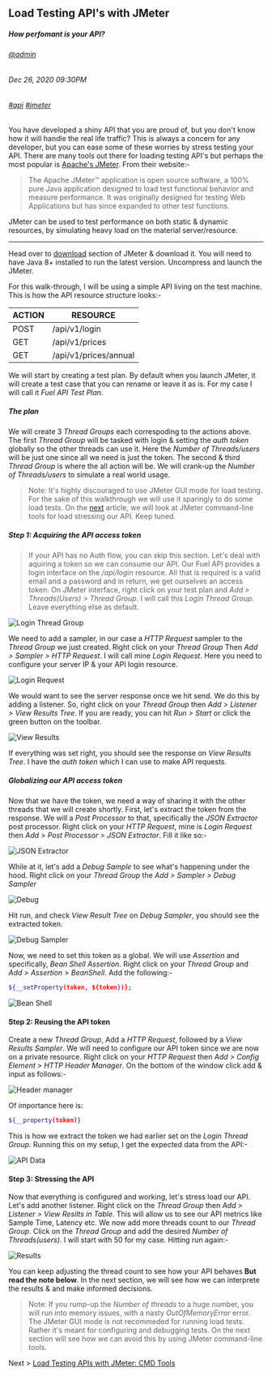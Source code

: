 ## Load Testing API's with JMeter
##### *How perfomant is your API?*
###### [@admin](/whoami)
###### Dec 26, 2020 09:30PM
###### [#api]() [#jmeter]()

You have developed a shiny API that you are proud of, but you don't know how it will handle the real life traffic? This is always a concern for any developer, but you can ease some of these worries by stress testing your API. There are many tools out there for loading testing API's but perhaps the most popular is [Apache's JMeter](https://jmeter.apache.org/). From their website:-
> The Apache JMeter™ application is open source software, a 100% pure Java application designed to load test functional behavior and measure performance. It was originally designed for testing Web Applications but has since expanded to other test functions.

JMeter can be used to test performance on both static &amp; dynamic resources, by simulating heavy load on the material server/resource. 

---

Head over to [download](https://jmeter.apache.org/download_jmeter.cgi) section of JMeter &amp; download it. You will need to have Java 8+ installed to run the latest version. Uncompress and launch the JMeter.

For this walk-through, I will be using a simple API living on the test machine. This is how the API resource structure looks:-

ACTION | RESOURCE
------ | --------
POST | /api/v1/login
GET | /api/v1/prices
GET | /api/v1/prices/annual

We will start by creating a test plan. By default when you launch JMeter, it will create a test case that you can rename or leave it as is. For my case I will call it *Fuel API Test Plan*.

##### The plan

We will create 3 *Thread Groups* each correspoding to the actions above. The first *Thread Group* will be tasked with login &amp; setting the *auth token* globally so the other threads can use it. Here the *Number of Threads/users* will be just one since all we need is just the token. The second &amp; third *Thread Group* is where the all action will be. We will crank-up the *Number of Threads/users* to simulate a real world usage.

> Note: It's highly discouraged to use JMeter GUI mode for load testing. For the sake of this walkthrough we will use it sparingly to do some load tests. On the [next](/blog/load-testing-apis-jmeter-cmd) article, we will look at JMeter command-line tools for load stressing our API. Keep tuned.

##### Step 1: Acquiring the API access token

> If your API has no Auth flow, you can skip this section.
Let's deal with aquiring a token so we can consume our API. Our Fuel API provides a login interface on the */api/login* resource. All that is required is a valid email and a password and in return, we get ourselves an access token. On JMeter interface, right click on your test plan and *Add > Threads(Users) > Thread Group*. I will call this *Login Thread Group*. Leave everything else as default.

![Login Thread Group](/images/blog/jmeter/02.png)

We need to add a sampler, in our case a *HTTP Request* sampler to the *Thread Group* we just created. Right click on your *Thread Group* Then *Add > Sampler > HTTP Request*. I will call mine *Login Request*. Here you need to configure your server IP &amp; your API login resource.

![Login Request](/images/blog/jmeter/03.png)

We would want to see the server response once we hit send. We do this by adding a listener. So, right click on your *Thread Group* then *Add > Listener > View Results Tree*. If you are ready, you can hit *Run > Start* or click the green button on the toolbar.

![View Results](/images/blog/jmeter/05.png)

If everything was set right, you should see the response on *View Results Tree*. I have the *auth token* which I can use to make API requests.

##### Globalizing our API access token

Now that we have the token, we need a way of sharing it with the other threads that we will create shortly. First, let's extract the token from the response. We will a *Post Processor* to that, specifically the *JSON Extractor* post processor. Right click on your *HTTP Request*, mine is *Login Request* then *Add > Post Processor > JSON Extractor*. Fill it like so:-

![JSON Extractor](/images/blog/jmeter/06.png)

While at it, let's add a *Debug Sample* to see what's happening under the hood. Right click on your *Thread Group* the *Add > Sampler > Debug Sampler*

![Debug](/images/blog/jmeter/07.png)

Hit run, and check *View Result Tree* on *Debug Sampler*, you should see the extracted token.

![Debug Sampler](/images/blog/jmeter/08.png)

Now, we need to set this token as a global. We will use *Assertion* and specifically, *Bean Shell Assertion*. Right click on your *Thread Group* and *Add > Assertion > BeanShell*. Add the following:-

```sh
${__setProperty(token, ${token})};
```

![Bean Shell](/images/blog/jmeter/09.png)

#### Step 2: Reusing the API token

Create a new *Thread Group*, Add a *HTTP Request*, followed by a *View Results Sampler*. We will need to configure our API token since we are now on a private resource. Right click on your *HTTP Request* then *Add > Config Element > HTTP Header Manager*. On the bottom of the window click add &amp; input as follows:-

![Header manager](/images/blog/jmeter/10.png)

Of importance here is:

```sh
${__property(token)}
```
This is how we extract the token we had earlier set on the *Login Thread Group*. Running this on my setup, I get the expected data from the API:-

![API Data](/images/blog/jmeter/12.png)

#### Step 3: Stressing the API

Now that everything is configured and working, let's stress load our API. Let's add another listener. Right click on the *Thread Group* then *Add > Listener > View Resilts in Table*. This will allow us to see our API metrics like Sample Time, Latency etc. We now add more threads count to our *Thread Group*. Click on the *Thread Group* and add the desired *Number of Threads(users)*. I will start with 50 for my case. Hitting run again:-

![Results](/images/blog/jmeter/13.png)

You can keep adjusting the thread count to see how your API behaves **But read the note below**. In the next section, we will see how we can interprete the results &amp; and make informed decisions. 

> Note: If you rump-up the *Number of threads* to a huge number, you will run into memory issues, with a nasty *OutOfMemoryError* error. The JMeter GUI mode is not recommeded for running load tests. Rather it's meant for configuring and debugging tests. On the next section will see how we can avoid this by using 
JMeter command-line tools.

Next > [Load Testing APIs with JMeter: CMD Tools](/blog/load-testing-apis-jmeter-cmd)








